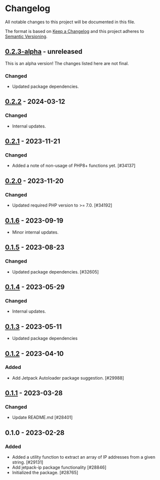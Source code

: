 # Changelog

All notable changes to this project will be documented in this file.

The format is based on [Keep a Changelog](https://keepachangelog.com/en/1.0.0/)
and this project adheres to [Semantic Versioning](https://semver.org/spec/v2.0.0.html).

## [0.2.3-alpha] - unreleased

This is an alpha version! The changes listed here are not final.

### Changed
- Updated package dependencies.

## [0.2.2] - 2024-03-12
### Changed
- Internal updates.

## [0.2.1] - 2023-11-21
### Changed
- Added a note of non-usage of PHP8+ functions yet. [#34137]

## [0.2.0] - 2023-11-20
### Changed
- Updated required PHP version to >= 7.0. [#34192]

## [0.1.6] - 2023-09-19

- Minor internal updates.

## [0.1.5] - 2023-08-23
### Changed
- Updated package dependencies. [#32605]

## [0.1.4] - 2023-05-29
### Changed
- Internal updates.

## [0.1.3] - 2023-05-11

- Updated package dependencies

## [0.1.2] - 2023-04-10
### Added
- Add Jetpack Autoloader package suggestion. [#29988]

## [0.1.1] - 2023-03-28
### Changed
- Update README.md [#28401]

## 0.1.0 - 2023-02-28
### Added
- Added a utility function to extract an array of IP addresses from a given string. [#29131]
- Add jetpack-ip package functionality [#28846]
- Initialized the package. [#28765]

[0.2.3-alpha]: https://github.com/automattic/jetpack-ip/compare/v0.2.2...v0.2.3-alpha
[0.2.2]: https://github.com/automattic/jetpack-ip/compare/v0.2.1...v0.2.2
[0.2.1]: https://github.com/automattic/jetpack-ip/compare/v0.2.0...v0.2.1
[0.2.0]: https://github.com/automattic/jetpack-ip/compare/v0.1.6...v0.2.0
[0.1.6]: https://github.com/automattic/jetpack-ip/compare/v0.1.5...v0.1.6
[0.1.5]: https://github.com/automattic/jetpack-ip/compare/v0.1.4...v0.1.5
[0.1.4]: https://github.com/automattic/jetpack-ip/compare/v0.1.3...v0.1.4
[0.1.3]: https://github.com/automattic/jetpack-ip/compare/v0.1.2...v0.1.3
[0.1.2]: https://github.com/automattic/jetpack-ip/compare/v0.1.1...v0.1.2
[0.1.1]: https://github.com/automattic/jetpack-ip/compare/v0.1.0...v0.1.1
